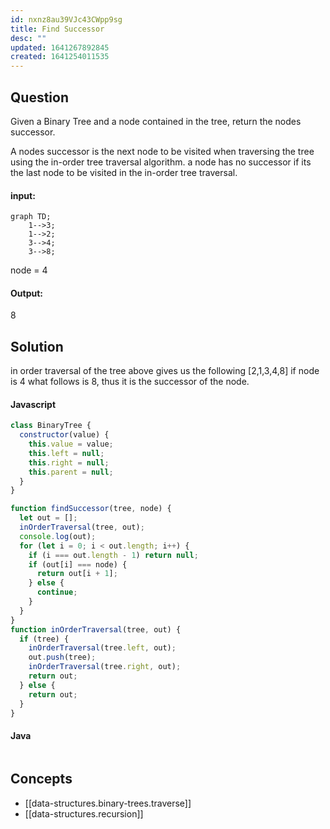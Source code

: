 ```yaml
---
id: nxnz8au39VJc43CWpp9sg
title: Find Successor
desc: ""
updated: 1641267892845
created: 1641254011535
---
```


## Question

Given a Binary Tree and a node contained in the tree, return the nodes successor.

A nodes successor is the next node to be visited when traversing the tree using the in-order tree traversal algorithm. a node has no successor if its the last node to be visited in the in-order tree traversal.

#### input:

```mermaid
graph TD;
    1-->3;
    1-->2;
    3-->4;
    3-->8;
```

node = 4

#### Output:

8

## Solution

in order traversal of the tree above gives us the following [2,1,3,4,8]
if node is 4 what follows is 8, thus it is the successor of the node.

#### Javascript

```javascript
class BinaryTree {
  constructor(value) {
    this.value = value;
    this.left = null;
    this.right = null;
    this.parent = null;
  }
}

function findSuccessor(tree, node) {
  let out = [];
  inOrderTraversal(tree, out);
  console.log(out);
  for (let i = 0; i < out.length; i++) {
    if (i === out.length - 1) return null;
    if (out[i] === node) {
      return out[i + 1];
    } else {
      continue;
    }
  }
}
function inOrderTraversal(tree, out) {
  if (tree) {
    inOrderTraversal(tree.left, out);
    out.push(tree);
    inOrderTraversal(tree.right, out);
    return out;
  } else {
    return out;
  }
}
```

#### Java

```java

```

## Concepts

- [[data-structures.binary-trees.traverse]]
- [[data-structures.recursion]]
